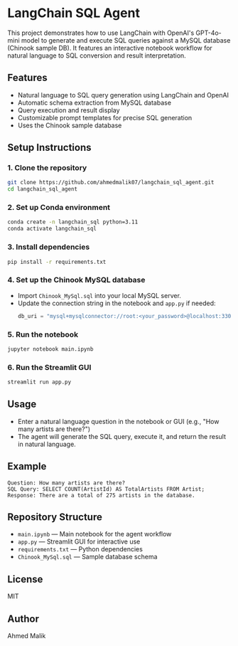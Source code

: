 # LangChain SQL Agent

This project demonstrates how to use LangChain with OpenAI's GPT-4o-mini model to generate and execute SQL queries against a MySQL database (Chinook sample DB). It features an interactive notebook workflow for natural language to SQL conversion and result interpretation.

## Features
- Natural language to SQL query generation using LangChain and OpenAI
- Automatic schema extraction from MySQL database
- Query execution and result display
- Customizable prompt templates for precise SQL generation
- Uses the Chinook sample database


## Setup Instructions

### 1. Clone the repository
```bash
git clone https://github.com/ahmedmalik07/langchain_sql_agent.git
cd langchain_sql_agent
```

### 2. Set up Conda environment
```bash
conda create -n langchain_sql python=3.11
conda activate langchain_sql
```

### 3. Install dependencies
```bash
pip install -r requirements.txt
```

### 4. Set up the Chinook MySQL database
- Import `Chinook_MySql.sql` into your local MySQL server.
- Update the connection string in the notebook and `app.py` if needed:
  ```python
  db_uri = "mysql+mysqlconnector://root:<your_password>@localhost:3306/Chinook"
  ```

### 5. Run the notebook
```bash
jupyter notebook main.ipynb
```

### 6. Run the Streamlit GUI
```bash
streamlit run app.py
```

## Usage
- Enter a natural language question in the notebook or GUI (e.g., "How many artists are there?")
- The agent will generate the SQL query, execute it, and return the result in natural language.

## Example
```
Question: How many artists are there?
SQL Query: SELECT COUNT(ArtistId) AS TotalArtists FROM Artist;
Response: There are a total of 275 artists in the database.
```

## Repository Structure
- `main.ipynb` — Main notebook for the agent workflow
- `app.py` — Streamlit GUI for interactive use
- `requirements.txt` — Python dependencies
- `Chinook_MySql.sql` — Sample database schema

## License
MIT

## Author
Ahmed Malik
